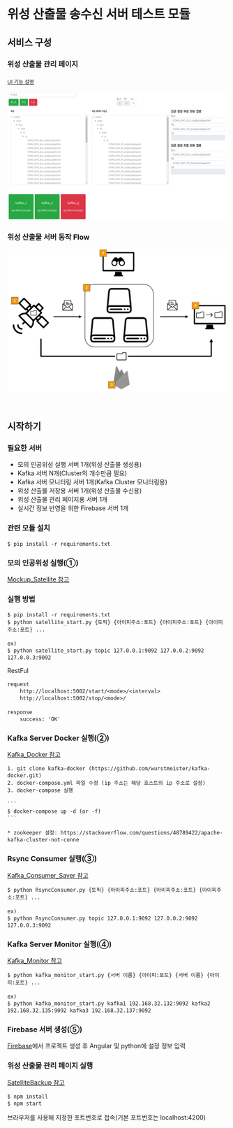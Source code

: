 # 위성 산출물 송수신 서버 테스트 모듈

## 서비스 구성

### 위성 산출물 관리 페이지 

<sub>[UI 기능 설명](./SatelliteBackup)</sub>

![Satellite-Output-Process-TesterUI 구조](./img/Satellite-Output-Process-Tester_FrontEndUI_original.png)

### 위성 산출물 서버 동작 Flow

![Satellite-Output-Process-Tester 구조](img/Satellite-Output-Process-Tester.PNG)

<br>

## 시작하기

### 필요한 서버

- 모의 인공위성 실행 서버 1개(위성 산출물 생성용)
- Kafka 서버 N개(Cluster의 개수만큼 필요)
- Kafka 서버 모니터링 서버 1개(Kafka Cluster 모니터링용)
- 위성 산출물 저장용 서버 1개(위성 산출물 수신용)
- 위성 산출물 관리 페이지용 서버 1개
- 실시간 정보 반영을 위한 Firebase 서버 1개

### 관련 모듈 설치

    $ pip install -r requirements.txt

### 모의 인공위성 실행(①)
    
[Mockup_Satellite 참고](Mockup_Satellite)
    

### 실행 방법

    $ pip install -r requirements.txt
    $ python satellite_start.py {토픽} {아이피주소:포트} {아이피주소:포트} {아이피주소:포트} ... 
    
    ex)
    $ python satellite_start.py topic 127.0.0.1:9092 127.0.0.2:9092 127.0.0.3:9092 
    
    
RestFul

    request
        http://localhost:5002/start/<mode>/<interval>
        http://localhost:5002/stop/<mode>/
       
    response
        success: 'OK'
    
### Kafka Server Docker 실행(②)

[Kafka_Docker 참고](./Kafka_Docker)
    
    1. git clone kafka-docker (https://github.com/wurstmeister/kafka-docker.git)
    2. docker-compose.yml 파일 수정 (ip 주소는 해당 호스트의 ip 주소로 설정)
    3. docker-compose 실행
    
    ```
    $ docker-compose up -d (or -f)
    ```
    
    * zookeeper 설정: https://stackoverflow.com/questions/48789422/apache-kafka-cluster-not-conne

### Rsync Consumer 실행(③)

[Kafka_Consumer_Saver 참고](Kafka_Consumer_Saver)

    $ python RsyncConsumer.py {토픽} {아이피주소:포트} {아이피주소:포트} {아이피주소:포트} ...

    ex)
    $ python RsyncConsumer.py topic 127.0.0.1:9092 127.0.0.2:9092 127.0.0.3:9092 

### Kafka Server Monitor 실행(④)

[Kafka_Monitor 참고](./Kafka_Monitor)

    $ python kafka_monitor_start.py {서버 이름} {아이피:포트} {서버 이름} {아이피:포트} ...
    
    ex)
    $ python kafka_monitor_start.py kafka1 192.168.32.132:9092 kafka2 192.168.32.135:9092 kafka3 192.168.32.137:9092

### Firebase 서버 생성(⑤)

[Firebase](https://firebase.google.com/)에서 프로젝트 생성 후 Angular 및 python에 설정 정보 입력


### 위성 산출물 관리 페이지 실행

[SatelliteBackup 참고](SatelliteBackup)

    $ npm install
    $ npm start

브라우저를 사용해 지정한 포트번호로 접속(기본 포트번호는 localhost:4200)
